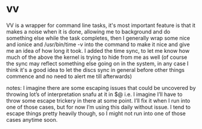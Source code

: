 # vv
VV is a wrapper for command line tasks, it's most important feature is that it makes a noise when it is done, allowing me to background and do something else while the task completes, then I generally wrap some nice and ionice and /usr/bin/time -v into the command to make it nice and give me an idea of how long it took.  I added the time sync, to let me know how much of the above the kernel is trying to hide from me as well (of course the sync may reflect something else going on in the system, in any case I think it's a good idea to let the discs sync in general before other things commence and no need to alert me till afterwards)

notes: I imagine there are some escaping issues that could be uncovered by throwing lot’s of interpretation snafu at it in $@  i.e. I imagine I’ll have to throw some escape trickery in there at some point.  I’ll fix it when I run into one of those cases, but for now I’m using this daily without issue.  I tend to escape things pretty heavily though, so I might not run into one of those cases anytime soon.
